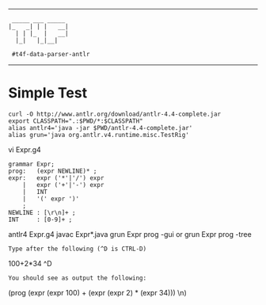 -------------------------------------------------------------------------------
```
 _____ ___ _____
|_   _| | |   __|
  | | |_  |   __|
  |_|   |_|__|

 #t4f-data-parser-antlr
```
-------------------------------------------------------------------------------

# Simple Test
```
curl -O http://www.antlr.org/download/antlr-4.4-complete.jar
export CLASSPATH=".:$PWD/*:$CLASSPATH"
alias antlr4='java -jar $PWD/antlr-4.4-complete.jar'
alias grun='java org.antlr.v4.runtime.misc.TestRig'
```
vi Expr.g4
```
grammar Expr;       
prog:   (expr NEWLINE)* ;
expr:   expr ('*'|'/') expr
    |   expr ('+'|'-') expr
    |   INT
    |   '(' expr ')'
    ;
NEWLINE : [\r\n]+ ;
INT     : [0-9]+ ;
```
antlr4 Expr.g4
javac Expr*.java
grun Expr prog -gui
or
grun Expr prog -tree
```
Type after the following (^D is CTRL-D)
```
100+2*34
^D
```
You should see as output the following:
```
(prog (expr (expr 100) + (expr (expr 2) * (expr 34))) \n)
```
